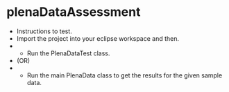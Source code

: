 # plenaDataAssessment
 * Instructions to test. 
 * Import the project into your eclipse workspace and then. 
 * - Run the PlenaDataTest class. 
 * (OR)
 * - Run the main PlenaData class to get the results for the given sample data.